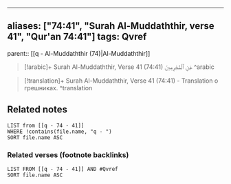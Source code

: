 
---
aliases: ["74:41", "Surah Al-Muddaththir, verse 41", "Qur'an 74:41"]
tags: Qvref
---

parent:: [[q - Al-Muddaththir (74)|Al-Muddaththir]]

> [!arabic]+ Surah Al-Muddaththir, Verse 41 (74:41)
> <span class="quran-arabic">عَنِ ٱلْمُجْرِمِينَ</span>
^arabic

> [!translation]+ Surah Al-Muddaththir, Verse 41 (74:41) - Translation
> о грешниках.
^translation



## Related notes
```dataview
LIST from [[q - 74 - 41]]
WHERE !contains(file.name, "q - ")
SORT file.name ASC
```

### Related verses (footnote backlinks)
```dataview
LIST FROM [[q - 74 - 41]] AND #Qvref
SORT file.name ASC
```

